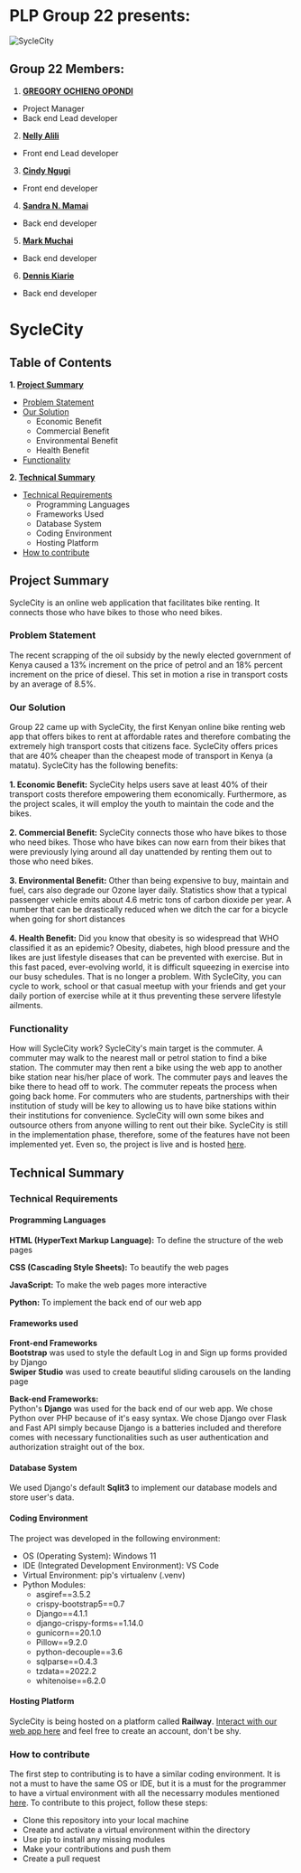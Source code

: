 # PLP Group 22 presents:
![SycleCity](https://user-images.githubusercontent.com/91679905/193264312-f0e7c667-eecb-45c2-9fbd-5386e38315ea.png)
## Group 22 Members:
1. **[GREGORY OCHIENG OPONDI](https://linktr.ee/o.gregory.o)**
  - Project Manager
  - Back end Lead developer
  
2. **[Nelly Alili](mailto:nellyalili05@gmail.com)**
  - Front end Lead developer
  
3. **[Cindy Ngugi](mailto:bricingugi@gmail.com)**
  - Front end developer
  
4. **[Sandra N. Mamai](mailto:nafulasmamai@gmail.com)**
  - Back end developer
  
5. **[Mark Muchai](mailto:muchaimark6@gmail.com)**
  - Back end developer

6. **[Dennis Kiarie](mailto:kiariendennis@gmail.com)**
  - Back end developer

# SycleCity
## Table of Contents
**1. [Project Summary](#project-summary)**
  * [Problem Statement](#problem-statement)
  * [Our Solution](#solution)
    * Economic Benefit
    * Commercial Benefit
    * Environmental Benefit
    * Health Benefit
  * [Functionality](#functionality)
    
**2. [Technical Summary](#technical-summary)**
  * [Technical Requirements](#technical-requirements)
    * Programming Languages
    * Frameworks Used
    * Database System
    * Coding Environment
    * Hosting Platform
  * [How to contribute](#how-to-contribute)

## <a name="project-summary"></a>Project Summary
SycleCity is an online web application that facilitates bike renting. It connects those who have bikes to those who need bikes.

### <a name="problem-statement"></a>Problem Statement
The recent scrapping of the oil subsidy by the newly elected government of Kenya caused a 13% increment on the price of petrol
and an 18% percent increment on the price of diesel. This set in motion a rise in transport costs by an average of 8.5%.

### <a name="solution"></a>Our Solution
Group 22 came up with SycleCity, the first Kenyan online bike renting web app that offers bikes to rent at affordable rates and
therefore combating the extremely high transport costs that citizens face. SycleCity offers prices that are 40% cheaper than
the cheapest mode of transport in Kenya (a matatu). SycleCity has the following benefits:\
\
**1. Economic Benefit:** SycleCity helps users save at least 40% of their transport costs therefore empowering them economically. Furthermore,
as the project scales, it will employ the youth to maintain the code and the bikes.\
\
**2. Commercial Benefit:** SycleCity connects those who have bikes to those who need bikes. Those who have bikes can now earn from
their bikes that were previously lying around all day unattended by renting them out to those who need bikes.\
\
**3. Environmental Benefit:** Other than being expensive to buy, maintain and fuel, cars also degrade our Ozone layer daily. Statistics
show that a typical passenger vehicle emits about 4.6 metric tons of carbon dioxide per year. A number that can be drastically reduced
when we ditch the car for a bicycle when going for short distances\
\
**4. Health Benefit:**  Did you know that obesity is so widespread that WHO classified it as an epidemic? Obesity, diabetes, high blood
pressure and the likes are just lifestyle diseases that can be prevented with exercise. But in this fast paced, ever-evolving world,
it is difficult squeezing in exercise into our busy schedules. That is no longer a problem. With SycleCity, you can cycle to work, school
or that casual meetup with your friends and get your daily portion of exercise while at it thus preventing these servere lifestyle ailments.

### <a name="functionality"></a>Functionality
How will SycleCity work? SycleCity's main target is the commuter. A commuter may walk to the nearest mall or petrol station to find a bike station. 
The commuter may then rent a bike using the web app to another bike station near his/her place of work. The commuter pays and leaves the bike there to
head off to work. The commuter repeats the process when going back home. For commuters who are students, partnerships with their institution of study 
will be key to allowing us to have bike stations within their institutions for convenience. SycleCity will own some bikes and outsource others from anyone
willing to rent out their bike. SycleCity is still in the implementation phase, therefore, some of the features have not been implemented yet. Even so, the 
project is live and is hosted [here](#hosting-platform).

## <a name="technical-summary"></a>Technical Summary
### <a name="technical-requirements"></a>Technical Requirements
#### Programming Languages
**HTML (HyperText Markup Language):** To define the structure of the web pages

**CSS (Cascading Style Sheets):** To beautify the web pages

**JavaScript:** To make the web pages more interactive

**Python:** To implement the back end of our web app

#### Frameworks used
**Front-end Frameworks**\
**Bootstrap** was used to style the default Log in and Sign up forms provided by Django\
**Swiper Studio** was used to create beautiful sliding carousels on the landing page

**Back-end Frameworks:**\
Python's **Django** was used for the back end of our web app. We chose Python over PHP because of it's easy syntax. We chose Django over Flask and Fast API simply
because Django is a batteries included and therefore comes with necessary functionalities such as user authentication and authorization straight out of the box.

#### Database System
We used Django's default **Sqlit3** to implement our database models and store user's data.

#### <a name="coding-environment"></a>Coding Environment
The project was developed in the following environment:
* OS (Operating System): Windows 11
* IDE (Integrated Development Environment): VS Code
* Virtual Environment: pip's virtualenv (.venv)
* Python Modules:
  * asgiref==3.5.2
  * crispy-bootstrap5==0.7
  * Django==4.1.1
  * django-crispy-forms==1.14.0
  * gunicorn==20.1.0
  * Pillow==9.2.0
  * python-decouple==3.6
  * sqlparse==0.4.3
  * tzdata==2022.2
  * whitenoise==6.2.0
  
#### <a name="hosting-platform"></a>Hosting Platform
SycleCity is being hosted on a platform called **Railway**. [Interact with our web app here](https://syclecityproject-production.up.railway.app/) and feel free to create an account, don't be shy.

### <a name="how-to-contribute"></a>How to contribute
The first step to contributing is to have a similar coding environment. It is not a must to have the same OS or IDE, but it is a must for the programmer
to have a virtual environment with all the necessarry modules mentioned [here](#coding-environment). To contribute to this project, follow these steps:
* Clone this repository into your local machine
* Create and activate a virtual environment within the directory
* Use pip to install any missing modules
* Make your contributions and push them
* Create a pull request
